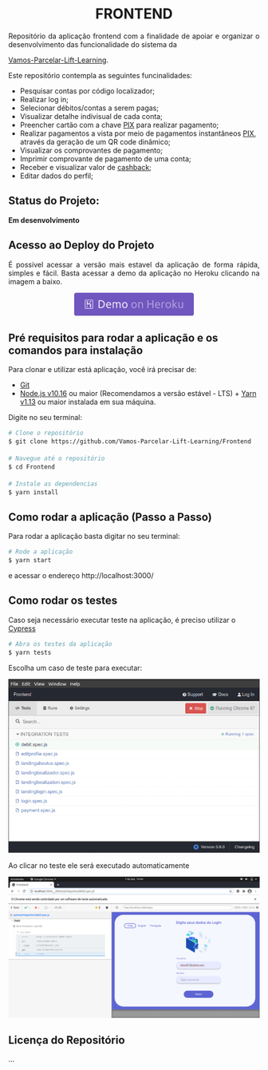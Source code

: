 <h1 align="center">
  FRONTEND
</h1>

<p align="justify">
  Repositório da aplicação frontend com a finalidade de apoiar e organizar o desenvolvimento das funcionalidade do sistema da</p>

[Vamos-Parcelar-Lift-Learning](https://vamosparcelar.com.br/blog/vamos-parcelar-e-escolhida-para-o-lift-learning/).

  <p>Este repositório contempla as seguintes funcinalidades:</p>

- Pesquisar contas por código localizador;
- Realizar log in;
- Selecionar débitos/contas a serem pagas;
- Visualizar detalhe indivisual de cada conta;
- Preencher cartão com a chave [PIX](https://www.bcb.gov.br/estabilidadefinanceira/perguntaserespostaspix) para realizar pagamento;
- Realizar pagamentos a vista por meio de pagamentos instantâneos [PIX](https://www.bcb.gov.br/estabilidadefinanceira/pix), através da geração de um QR code dinâmico;
- Visualizar os comprovantes de pagamento;
- Imprimir comprovante de pagamento de uma conta;
- Receber e visualizar valor de [cashback](https://vamosparcelar.zendesk.com/hc/pt-br/articles/360052061894-17-O-que-%C3%A9-cashback-e-para-que-ele-serve-);
- Editar dados do perfil;

## Status do Projeto:

**Em desenvolvimento**

## Acesso ao Deploy do Projeto

<p align="justify">
É possivel acessar a versão mais estavel da aplicação de forma rápida, simples e fácil. Basta acessar a demo da aplicação no Heroku clicando na imagem a baixo.
  <p align="center">
    <a href="https://pix-lift-learning-vp.herokuapp.com/" target="_blank">
    <img alt="Demo on Heroku" src="./public/assets/imgs/demo_on_heroku.png"></a>
  </p>
</p>

## Pré requisitos para rodar a aplicação e os comandos para instalação

<p align="justify">Para clonar e utilizar está aplicação, você irá precisar de:

- [Git](https://git-scm.com)
- [Node.js v10.16][nodejs] ou maior (Recomendamos a versão estável - LTS) + [Yarn v1.13][yarn] ou maior instalada em sua máquina.</p>

<p align="justify">Digite no seu terminal:</p>

```bash
# Clone o repositório
$ git clone https://github.com/Vamos-Parcelar-Lift-Learning/Frontend

# Navegue até o repositório
$ cd Frontend

# Instale as dependencias
$ yarn install

```

[nodejs]: https://nodejs.org/
[yarn]: https://yarnpkg.com/

## Como rodar a aplicação (Passo a Passo)

Para rodar a aplicação basta digitar no seu terminal:

```bash
# Rode a aplicação
$ yarn start
```

e acessar o endereço http://localhost:3000/

## Como rodar os testes

Caso seja necessário executar teste na aplicação, é preciso utilizar o [Cypress](https://docs.cypress.io/guides/getting-started/installing-cypress.html#Opening-Cypress)

```bash
# Abra os testes da aplicação
$ yarn tests
```

Escolha um caso de teste para executar:

  <p align="center">
    <img alt="Choose a test to execute" src="./public/assets/imgs/test_choice.png">
  </p>

Ao clicar no teste ele será executado automaticamente

  <p align="center">
    <img alt="Execute the test" src="./public/assets/imgs/test_executing.png">
  </p>

## Licença do Repositório

...
